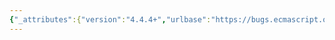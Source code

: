 ```yaml
---
{"_attributes":{"version":"4.4.4+","urlbase":"https://bugs.ecmascript.org/","maintainer":"dherman@mozilla.com"},"bug":{"bug_id":2981,"creation_ts":"2014-06-09 20:48:00 -0700","short_desc":"Exotic Object description needs to be bit more verbose?","delta_ts":"2014-07-20 01:44:06 -0700","product":"Draft for 6th Edition","component":"restructure","version":"Rev 25: May 22, 2014 Draft","rep_platform":"All","op_sys":"All","bug_status":"RESOLVED","resolution":"FIXED","bug_file_loc":"https://people.mozilla.org/~jorendorff/es6-draft.html#sec-exotic-object","priority":"Normal","bug_severity":"enhancement","everconfirmed":true,"reporter":{"uid":"hemanth.hm","name":"hemanth"},"assigned_to":{"uid":"allen","name":"Allen Wirfs-Brock"},"flag":{"_attributes":{"name":"TC39Review","id":"13","type_id":"1","status":"?","setter":"hemanth.hm"}},"long_desc":[{"commentid":8872,"comment_count":0,"who":{"uid":"hemanth.hm","name":"hemanth"},"bug_when":"2014-06-09 20:48:34 -0700","thetext":"https://people.mozilla.org/~jorendorff/es6-draft.html#sec-exotic-object states:\n\n> object that has some alternative behaviour for one or more of the essential internal methods that must be supported by all objects.\n\nThe term alternative behavior is pretty confusing, an example would help here?\n\nIn simple terms an object whose internal methods are overridden will be considered as an exotic object."},{"commentid":9244,"comment_count":1,"who":{"uid":"allen","name":"Allen Wirfs-Brock"},"bug_when":"2014-07-17 18:39:31 -0700","thetext":"clarified in rev26 editor's draft\n\nit now says: object that has does not have the default behaviour for one or more of the essential internal methods"},{"commentid":9371,"comment_count":2,"who":{"uid":"allen","name":"Allen Wirfs-Brock"},"bug_when":"2014-07-19 18:14:49 -0700","thetext":"fixed in rev26"},{"commentid":9405,"comment_count":3,"who":{"uid":"hemanth.hm","name":"hemanth"},"bug_when":"2014-07-20 01:43:35 -0700","thetext":"Thank you! :)"},{"commentid":9406,"comment_count":4,"who":{"uid":"hemanth.hm","name":"hemanth"},"bug_when":"2014-07-20 01:44:06 -0700","thetext":"Thank you! :)"}]}}
---
```


